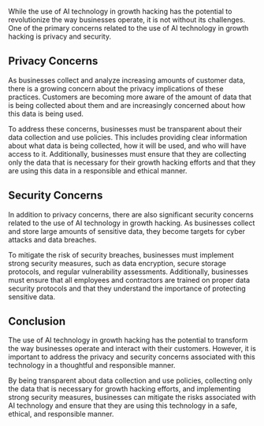 
While the use of AI technology in growth hacking has the potential to revolutionize the way businesses operate, it is not without its challenges. One of the primary concerns related to the use of AI technology in growth hacking is privacy and security.

Privacy Concerns
----------------

As businesses collect and analyze increasing amounts of customer data, there is a growing concern about the privacy implications of these practices. Customers are becoming more aware of the amount of data that is being collected about them and are increasingly concerned about how this data is being used.

To address these concerns, businesses must be transparent about their data collection and use policies. This includes providing clear information about what data is being collected, how it will be used, and who will have access to it. Additionally, businesses must ensure that they are collecting only the data that is necessary for their growth hacking efforts and that they are using this data in a responsible and ethical manner.

Security Concerns
-----------------

In addition to privacy concerns, there are also significant security concerns related to the use of AI technology in growth hacking. As businesses collect and store large amounts of sensitive data, they become targets for cyber attacks and data breaches.

To mitigate the risk of security breaches, businesses must implement strong security measures, such as data encryption, secure storage protocols, and regular vulnerability assessments. Additionally, businesses must ensure that all employees and contractors are trained on proper data security protocols and that they understand the importance of protecting sensitive data.

Conclusion
----------

The use of AI technology in growth hacking has the potential to transform the way businesses operate and interact with their customers. However, it is important to address the privacy and security concerns associated with this technology in a thoughtful and responsible manner.

By being transparent about data collection and use policies, collecting only the data that is necessary for growth hacking efforts, and implementing strong security measures, businesses can mitigate the risks associated with AI technology and ensure that they are using this technology in a safe, ethical, and responsible manner.
